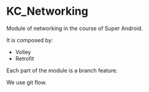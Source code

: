# KC_Networking
Module of networking in the course of Super Android.

It is composed by:
- Volley
- Retrofit

Each part of the module is a branch feature.

We use git flow.
